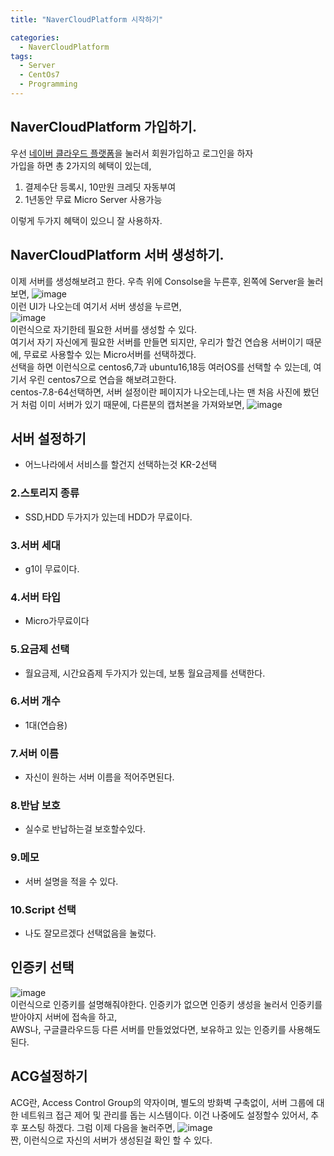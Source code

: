 ```yaml
---
title: "NaverCloudPlatform 시작하기"

categories:
  - NaverCloudPlatform
tags:
  - Server
  - CentOs7
  - Programming
---
```

## NaverCloudPlatform 가입하기.  
우선 [네이버 클라우드 플랫폼](https://www.ncloud.com "네이버 클라우드 플랫폼")을 눌러서 회원가입하고 로그인을 하자  
가입을 하면 총 2가지의 혜택이 있는데,  
1. 결제수단 등록시, 10만원 크레딧 자동부여
2. 1년동안 무료 Micro Server 사용가능  
  
  이렇게 두가지 혜택이 있으니 잘 사용하자.
  

## NaverCloudPlatform 서버 생성하기.  
이제 서버를 생성해보려고 한다. 우측 위에 Consolse을 누른후, 왼쪽에
Server을 눌러보면,
![image](https://user-images.githubusercontent.com/68246962/120626010-3602e100-c49d-11eb-86a8-2d67f7f17c9a.png)  
이런 UI가 나오는데 여기서 서버 생성을 누르면,  
![image](https://user-images.githubusercontent.com/68246962/120626620-cccf9d80-c49d-11eb-9951-da8abc7d2176.png)  
이런식으로 자기한테 필요한 서버를 생성할 수 있다.  
여기서 자기 자신에게 필요한 서버를 만들면 되지만, 우리가 할건 연습용 서버이기 때문에, 무료로 사용할수 있는 Micro서버를 선택하겠다.  
선택을 하면 이런식으로 centos6,7과 ubuntu16,18등 여러OS를 선택할 수 있는데, 여기서 우린 centos7으로 연습을 해보려고한다.  
centos-7.8-64선택하면, 서버 설정이란 페이지가 나오는데,나는 맨 처음 사진에 봤던거 처럼 이미 서버가 있기 때문에, 다른분의 캡처본을 가져와보면,
![image](https://user-images.githubusercontent.com/68246962/120634414-2fc53280-c4a6-11eb-97b4-690ba170757a.png)  
## 서버 설정하기
- 어느나라에서 서비스를 할건지 선택하는것 KR-2선택
### 2.스토리지 종류
- SSD,HDD 두가지가 있는데 HDD가 무료이다.
### 3.서버 세대
- g1이 무료이다.
### 4.서버 타입
- Micro가무료이다
### 5.요금제 선택
- 월요금제, 시간요즘제 두가지가 있는데, 보통 월요금제를 선택한다.
### 6.서버 개수
- 1대(연습용)
### 7.서버 이름
- 자신이 원하는 서버 이름을 적어주면된다.
### 8.반납 보호
- 실수로 반납하는걸 보호할수있다.
### 9.메모
- 서버 설명을 적을 수 있다.
### 10.Script 선택
- 나도 잘모르겠다 선택없음을 눌렀다.  

## 인증키 선택 
![image](https://user-images.githubusercontent.com/68246962/120635878-ea096980-c4a7-11eb-96cf-ee086890f50f.png)  
이런식으로 인증키를 설명해줘야한다.
인증키가 없으면 인증키 생성을 눌러서 인증키를 받아야지 서버에 접속을 하고,  
AWS나, 구글클라우드등 다른 서버를 만들었었다면, 보유하고 있는 인증키를 사용해도 된다.  

## ACG설정하기
ACG란, Access Control Group의 약자이며, 별도의 방화벽 구축없이,
서버 그룹에 대한 네트워크 접근 제어 및 관리를 돕는 시스템이다. 이건 나중에도 설정할수 있어서, 추후 포스팅 하겠다.
그럼 이제 다음을 눌러주면,
![image](https://user-images.githubusercontent.com/68246962/120636565-bed34a00-c4a8-11eb-9367-dc9d6b125cbf.png)  
짠, 이런식으로 자신의 서버가 생성된걸 확인 할 수 있다.

